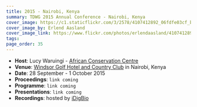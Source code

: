 ```yaml
---
title: 2015 - Nairobi, Kenya
summary: TDWG 2015 Annual Conference - Nairobi, Kenya
cover_image: https://c1.staticflickr.com/3/2578/4107412892_06fdfe03cf_b.jpg
cover_image_by: Erlend Aasland
cover_image_link: https://www.flickr.com/photos/erlendaasland/4107412892
tags: 
page_order: 35
---
```


* **Host**: Lucy Waruingi - [African Conservation Centre](http://www.accafrica.org/)
* **Venue**: [Windsor Golf Hotel and Country Club](http://www.windsorgolfresort.com/) in Nairobi, Kenya
* **Date**: 28 September - 1 October 2015
* **Proceedings**: `link coming`
* **Programme**: `link coming`
* **Presentations**: `link coming`
* **Recordings**: hosted by [iDigBio](https://www.idigbio.org/wiki/index.php/TDWG_2015_Annual_Conference)

